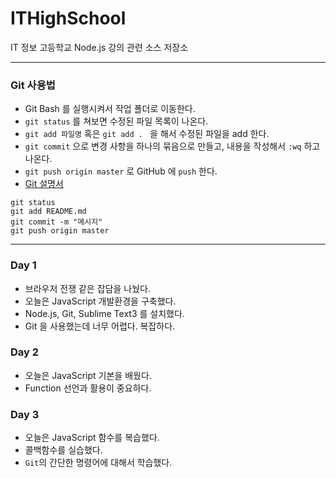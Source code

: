 # ITHighSchool
IT 정보 고등학교 Node.js 강의 관련 소스 저장소

---

### Git 사용법
* Git Bash 를 실행시켜서 작업 폴더로 이동한다.
* `git status` 를 쳐보면 수정된 파일 목록이 나온다.
* `git add 파일명` 혹은 `git add . ` 을 해서 수정된 파일을 add 한다.
* `git commit` 으로 변경 사항을 하나의 묶음으로 만들고, 내용을 작성해서 `:wq` 하고 나온다.
* `git push origin master` 로 GitHub 에 `push` 한다.
* [Git 설명서](https://marklodato.github.io/visual-git-guide/index-ko.html)

```
git status
git add README.md
git commit -m "메시지"
git push origin master
```

---

### Day 1
* 브라우저 전쟁 같은 잡담을 나눴다.
* 오늘은 JavaScript 개발환경을 구축했다.
* Node.js, Git, Sublime Text3 를 설치했다.
* Git 을 사용했는데 너무 어렵다. 복잡하다.

### Day 2
* 오늘은 JavaScript 기본을 배웠다.
* Function 선언과 활용이 중요하다.

### Day 3
* 오늘은 JavaScript 함수를 복습했다.
* 콜백함수를 실습했다.
* `Git`의 간단한 명령어에 대해서 학습했다.